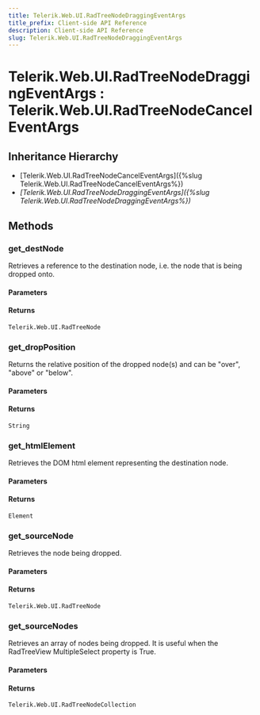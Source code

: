 ```yaml
---
title: Telerik.Web.UI.RadTreeNodeDraggingEventArgs 
title_prefix: Client-side API Reference
description: Client-side API Reference
slug: Telerik.Web.UI.RadTreeNodeDraggingEventArgs
---
```


# Telerik.Web.UI.RadTreeNodeDraggingEventArgs : Telerik.Web.UI.RadTreeNodeCancelEventArgs

## Inheritance Hierarchy

* [Telerik.Web.UI.RadTreeNodeCancelEventArgs]({%slug Telerik.Web.UI.RadTreeNodeCancelEventArgs%})
* *[Telerik.Web.UI.RadTreeNodeDraggingEventArgs]({%slug Telerik.Web.UI.RadTreeNodeDraggingEventArgs%})*


## Methods

### get_destNode

Retrieves a reference to the destination node, i.e. the node that is being dropped onto.

#### Parameters

#### Returns

`Telerik.Web.UI.RadTreeNode` 

### get_dropPosition

Returns the relative position of the dropped node(s) and can be "over", "above" or "below". 

#### Parameters

#### Returns

`String` 

### get_htmlElement

Retrieves the DOM html element representing the destination node.

#### Parameters

#### Returns

`Element` 

### get_sourceNode

Retrieves the node being dropped.

#### Parameters

#### Returns

`Telerik.Web.UI.RadTreeNode` 

### get_sourceNodes

Retrieves an array of nodes being dropped. It is useful when the RadTreeView MultipleSelect property is True.

#### Parameters

#### Returns

`Telerik.Web.UI.RadTreeNodeCollection` 

